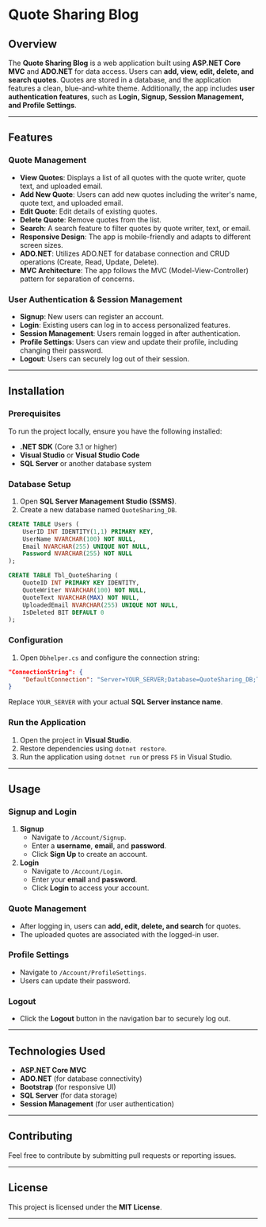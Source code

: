# **Quote Sharing Blog**

## **Overview**

The **Quote Sharing Blog** is a web application built using **ASP.NET Core MVC** and **ADO.NET** for data access. Users can **add, view, edit, delete, and search quotes**. Quotes are stored in a database, and the application features a clean, blue-and-white theme. Additionally, the app includes **user authentication features**, such as **Login, Signup, Session Management, and Profile Settings**.

---

## **Features**

### **Quote Management**
- **View Quotes**: Displays a list of all quotes with the quote writer, quote text, and uploaded email.
- **Add New Quote**: Users can add new quotes including the writer's name, quote text, and uploaded email.
- **Edit Quote**: Edit details of existing quotes.
- **Delete Quote**: Remove quotes from the list.
- **Search**: A search feature to filter quotes by quote writer, text, or email.
- **Responsive Design**: The app is mobile-friendly and adapts to different screen sizes.
- **ADO.NET**: Utilizes ADO.NET for database connection and CRUD operations (Create, Read, Update, Delete).
- **MVC Architecture**: The app follows the MVC (Model-View-Controller) pattern for separation of concerns.

### **User Authentication & Session Management**
- **Signup**: New users can register an account.
- **Login**: Existing users can log in to access personalized features.
- **Session Management**: Users remain logged in after authentication.
- **Profile Settings**: Users can view and update their profile, including changing their password.
- **Logout**: Users can securely log out of their session.

---

## **Installation**

### **Prerequisites**
To run the project locally, ensure you have the following installed:
- **.NET SDK** (Core 3.1 or higher)
- **Visual Studio** or **Visual Studio Code**
- **SQL Server** or another database system

### **Database Setup**
1. Open **SQL Server Management Studio (SSMS)**.
2. Create a new database named `QuoteSharing_DB`.

```sql
CREATE TABLE Users (
    UserID INT IDENTITY(1,1) PRIMARY KEY,
    UserName NVARCHAR(100) NOT NULL,
    Email NVARCHAR(255) UNIQUE NOT NULL,
    Password NVARCHAR(255) NOT NULL
);

CREATE TABLE Tbl_QuoteSharing (
    QuoteID INT PRIMARY KEY IDENTITY,
    QuoteWriter NVARCHAR(100) NOT NULL,
    QuoteText NVARCHAR(MAX) NOT NULL,
    UploadedEmail NVARCHAR(255) UNIQUE NOT NULL,
    IsDeleted BIT DEFAULT 0
);
```

### **Configuration**
1. Open `Dbhelper.cs` and configure the connection string:

```json
"ConnectionString": {
    "DefaultConnection": "Server=YOUR_SERVER;Database=QuoteSharing_DB;Trusted_Connection=True;"
}
```

Replace `YOUR_SERVER` with your actual **SQL Server instance name**.

### **Run the Application**
1. Open the project in **Visual Studio**.
2. Restore dependencies using `dotnet restore`.
3. Run the application using `dotnet run` or press `F5` in Visual Studio.

---

## **Usage**

### **Signup and Login**
1. **Signup**
   - Navigate to `/Account/Signup`.
   - Enter a **username**, **email**, and **password**.
   - Click **Sign Up** to create an account.
2. **Login**
   - Navigate to `/Account/Login`.
   - Enter your **email** and **password**.
   - Click **Login** to access your account.

### **Quote Management**
- After logging in, users can **add, edit, delete, and search** for quotes.
- The uploaded quotes are associated with the logged-in user.

### **Profile Settings**
- Navigate to `/Account/ProfileSettings`.
- Users can update their password.

### **Logout**
- Click the **Logout** button in the navigation bar to securely log out.

---

## **Technologies Used**
- **ASP.NET Core MVC**
- **ADO.NET** (for database connectivity)
- **Bootstrap** (for responsive UI)
- **SQL Server** (for data storage)
- **Session Management** (for user authentication)

---

## **Contributing**
Feel free to contribute by submitting pull requests or reporting issues.

---

## **License**
This project is licensed under the **MIT License**.

---


